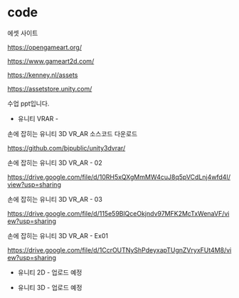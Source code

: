 # code

에셋 사이트

https://opengameart.org/

https://www.gameart2d.com/

https://kenney.nl/assets

https://assetstore.unity.com/



수업 ppt입니다.


- 유니티 VRAR -
 
손에 잡히는 유니티 3D VR_AR 소스코드 다운로드

https://github.com/bjpublic/unity3dvrar/

손에 잡히는 유니티 3D VR_AR - 02

https://drive.google.com/file/d/10RH5xQXgMmMW4cuJ8q5pVCdLnj4wfd4I/view?usp=sharing

손에 잡히는 유니티 3D VR_AR - 03

https://drive.google.com/file/d/115e59BlQceOkjndv97MFK2McTxWenaVF/view?usp=sharing

손에 잡히는 유니티 3D VR_AR - Ex01

https://drive.google.com/file/d/1CcrOUTNyShPdeyxapTUgnZVryxFUt4M8/view?usp=sharing


- 유니티 2D -
업로드 예정

- 유니티 3D -
업로드 예정
